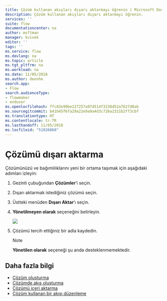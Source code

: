 ```yaml
---
title: Çözüm kullanan akışları dışarı aktarmayı öğrenin | Microsoft Docs
description: Çözüm kullanan akışları dışarı aktarmayı öğrenin.
services: ''
suite: flow
documentationcenter: na
author: msftman
manager: kvivek
editor: ''
tags: ''
ms.service: flow
ms.devlang: na
ms.topic: article
ms.tgt_pltfrm: na
ms.workload: na
ms.date: 11/05/2018
ms.author: deonhe
search.app:
- Flow
search.audienceType:
- flowmaker
- enduser
ms.openlocfilehash: ffc83e99be227257a97d514f3238d52a7627d8ab
ms.sourcegitcommit: b41b45f6fa29a22e9a9a4d3c726a2321b2ff3cbf
ms.translationtype: HT
ms.contentlocale: tr-TR
ms.lasthandoff: 11/05/2018
ms.locfileid: "51026060"
---
```

# <a name="export-a-solution"></a>Çözümü dışarı aktarma

Çözümünüzü ve bağımlılıklarını yeni bir ortama taşımak için aşağıdaki adımları izleyin:

1. Gezinti çubuğundan **Çözümler**’i seçin.
1. Dışarı aktarmak istediğiniz çözümü seçin.
1. Üstteki menüden **Dışarı Aktar**’ı seçin.
1. **Yönetilmeyen olarak** seçeneğini belirleyin.

   ![](./media/export-flow-solution/flow-export-options.png)

1. Çözümü tercih ettiğiniz bir adla kaydedin.

   > [!NOTE]
   > **Yönetilen olarak** seçeneği şu anda desteklenmemektedir.

## <a name="learn-more"></a>Daha fazla bilgi

<!--from editor: Do you want to add Remove a solution-aware flow to this list?-->

* [Çözüm oluşturma](./overview-solution-flows.md)
* [Çözümde akış oluşturma](./create-flow-solution.md)
* [Çözümü içeri aktarma](./import-flow-solution.md)
* [Çözüm kullanan bir akışı düzenleme](./edit-solution-aware-flow.md)
